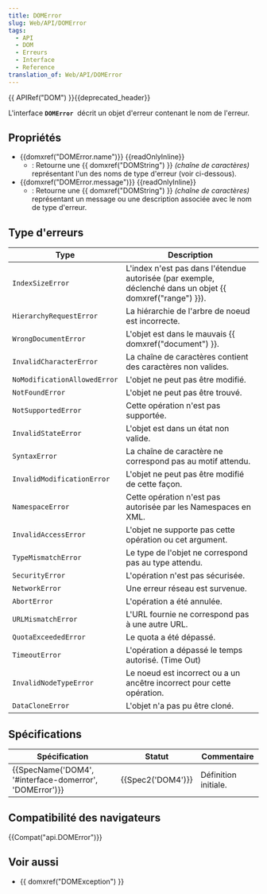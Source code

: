 ```yaml
---
title: DOMError
slug: Web/API/DOMError
tags:
  - API
  - DOM
  - Erreurs
  - Interface
  - Reference
translation_of: Web/API/DOMError
---
```

{{ APIRef("DOM") }}{{deprecated_header}}

L'interface **`DOMError`**  décrit un objet d'erreur contenant le nom de l'erreur.

## Propriétés

- {{domxref("DOMError.name")}} {{readOnlyInline}}
  - : Retourne une {{ domxref("DOMString") }} _(chaîne de caractères)_ représentant l'un des noms de type d'erreur (voir ci-dessous).
- {{domxref("DOMError.message")}} {{readOnlyInline}}
  - : Retourne une {{ domxref("DOMString") }} _(chaîne de caractères)_ représentant un message ou une description associée avec le nom de type d'erreur.

## Type d'erreurs

| Type                         | Description                                                                                                     |
| ---------------------------- | --------------------------------------------------------------------------------------------------------------- |
| `IndexSizeError`             | L'index n'est pas dans l'étendue autorisée (par exemple, déclenché dans un objet {{ domxref("range") }}). |
| `HierarchyRequestError`      | La hiérarchie de l'arbre de noeud est incorrecte.                                                               |
| `WrongDocumentError`         | L'objet est dans le mauvais {{ domxref("document") }}.                                                   |
| `InvalidCharacterError`      | La chaîne de caractères contient des caractères non valides.                                                    |
| `NoModificationAllowedError` | L'objet ne peut pas être modifié.                                                                               |
| `NotFoundError`              | L'objet ne peut pas être trouvé.                                                                                |
| `NotSupportedError`          | Cette opération n'est pas supportée.                                                                            |
| `InvalidStateError`          | L'objet est dans un état non valide.                                                                            |
| `SyntaxError`                | La chaîne de caractère ne correspond pas au motif attendu.                                                      |
| `InvalidModificationError`   | L'objet ne peut pas être modifié de cette façon.                                                                |
| `NamespaceError`             | Cette opération n'est pas autorisée par les Namespaces en XML.                                                  |
| `InvalidAccessError`         | L'objet ne supporte pas cette opération ou cet argument.                                                        |
| `TypeMismatchError`          | Le type de l'objet ne correspond pas au type attendu.                                                           |
| `SecurityError`              | L'opération n'est pas sécurisée.                                                                                |
| `NetworkError`               | Une erreur réseau est survenue.                                                                                 |
| `AbortError`                 | L'opération a été annulée.                                                                                      |
| `URLMismatchError`           | L'URL fournie ne correspond pas à une autre URL.                                                                |
| `QuotaExceededError`         | Le quota a été dépassé.                                                                                         |
| `TimeoutError`               | L'opération a dépassé le temps autorisé. (Time Out)                                                             |
| `InvalidNodeTypeError`       | Le noeud est incorrect ou a un ancêtre incorrect pour cette opération.                                          |
| `DataCloneError`             | L'objet n'a pas pu être cloné.                                                                                  |

## Spécifications

| Spécification                                                            | Statut                   | Commentaire          |
| ------------------------------------------------------------------------ | ------------------------ | -------------------- |
| {{SpecName('DOM4', '#interface-domerror', 'DOMError')}} | {{Spec2('DOM4')}} | Définition initiale. |

## Compatibilité des navigateurs

{{Compat("api.DOMError")}}

## Voir aussi

- {{ domxref("DOMException") }}
